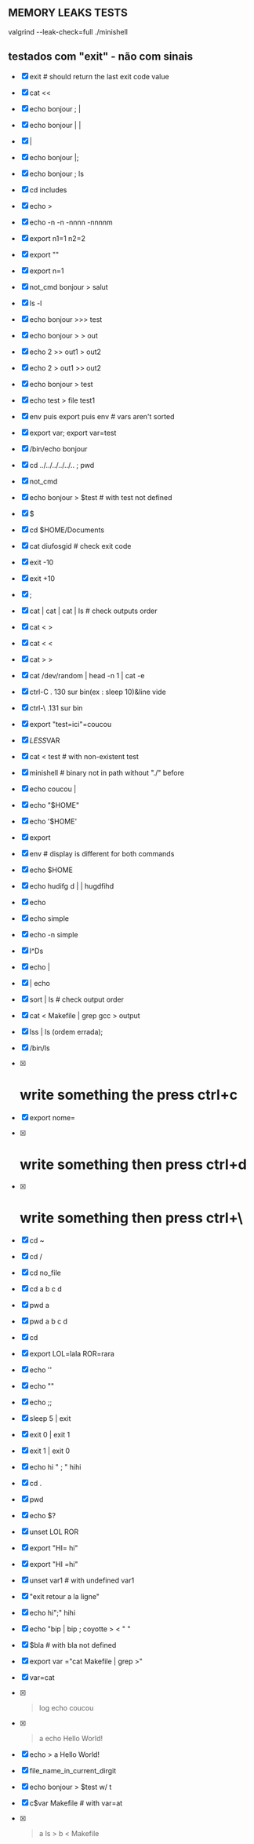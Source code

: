 
## MEMORY LEAKS TESTS

valgrind --leak-check=full ./minishell 

## testados com "exit" - não com sinais

- [x] exit # should return the last exit code value
- [x] cat <<
- [x] echo bonjour ; |
- [x] echo bonjour | |
- [x] |
- [x] echo bonjour |;
- [x] echo bonjour ; ls
- [x] cd includes
- [x] echo >
- [x] echo -n -n -nnnn -nnnnm
- [x] export n1=1 n2=2
- [x] export ""
- [x] export n=1
- [x] not_cmd bonjour > salut
- [x] ls -l
- [x] echo bonjour >>> test
- [x] echo bonjour > > out
- [x] echo 2 >> out1 > out2
- [x] echo 2 > out1 >> out2
- [x] echo bonjour > test
- [x] echo test > file test1
- [x] env puis export puis env # vars aren't sorted
- [x] export var; export var=test
- [x] /bin/echo bonjour
- [x] cd ../../../../../.. ; pwd
- [x] not_cmd
- [x] echo bonjour > $test # with test not defined
- [x] $
- [x] cd $HOME/Documents
- [x] cat diufosgid # check exit code
- [x] exit -10
- [x] exit +10
- [x] ;
- [x] cat | cat | cat | ls # check outputs order
- [x] cat < >
- [x] cat < <
- [x] cat > >
- [x] cat /dev/random | head -n 1 | cat -e
- [x] ctrl-C . 130 sur bin(ex : sleep 10)&line vide
- [x] ctrl-\ .131 sur bin
- [x] export "test=ici"=coucou
- [x] $LESS$VAR
- [x] cat < test # with non-existent test
- [x] minishell # binary not in path without "./" before
- [x] echo coucou |
- [x] echo "$HOME"
- [x] echo '$HOME'
- [x] export
- [x] env # display is different for both commands
- [x] echo $HOME
- [x] echo hudifg d | | hugdfihd

- [x] echo
- [x] echo simple
- [x] echo -n simple
- [x] l^Ds
- [x] echo |
- [x] | echo
- [x] sort | ls # check output order
- [x] cat < Makefile | grep gcc > output
- [x] lss | ls (ordem errada);
- [x] /bin/ls
- [x] # write something the press ctrl+c
- [x] export nome=
- [x] # write something then press ctrl+d
- [x] # write something then press ctrl+\
- [x] cd ~
- [x] cd /
- [x] cd no_file
- [x] cd a b c d
- [x] pwd a
- [x] pwd a b c d
- [x] cd
- [x] export LOL=lala ROR=rara
- [x] echo ''
- [x] echo ""
- [x] echo ;;
- [x] sleep 5 | exit 
- [x] exit 0 | exit 1
- [x] exit 1 | exit 0
- [x] echo hi " ; " hihi
- [x] cd .
- [x] pwd
- [x] echo $?
- [x] unset LOL ROR
- [x] export "HI= hi"
- [x] export "HI =hi"
- [x] unset var1 # with undefined var1
- [x] "exit retour a la ligne"
- [x] echo hi";" hihi
- [x] echo "bip | bip ; coyotte > < " "
- [x] $bla # with bla not defined
- [x] export var ="cat Makefile | grep >"
- [x] var=cat
- [x] > log echo coucou
- [x] > a echo Hello World!
- [x] echo > a Hello World!
- [x] file_name_in_current_dirgit
- [x] echo bonjour > $test w/ t
- [x] c$var Makefile # with var=at
- [x] > a ls > b < Makefile